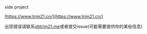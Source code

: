 
side project

[https://www.trim21.cn/](https://www.trim21.cn/)

出现错误请联系[i@trim21.me](mailto:i@trim21.me)或者提交issue(可能需要提供你的某些信息)
